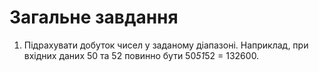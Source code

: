 # Загальне завдання

1. Підрахувати добуток чисел у заданому діапазоні. Наприклад, при вхідних даних 50 та 52 повинно бути 50*51*52 = 132600.
